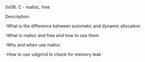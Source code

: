 0x0B. C - malloc, free


Description:

-What is the difference between automatic and dynamic allocation

-What is malloc and free and how to use them

-Why and when use malloc

-How to use valgrind to check for memory leak
